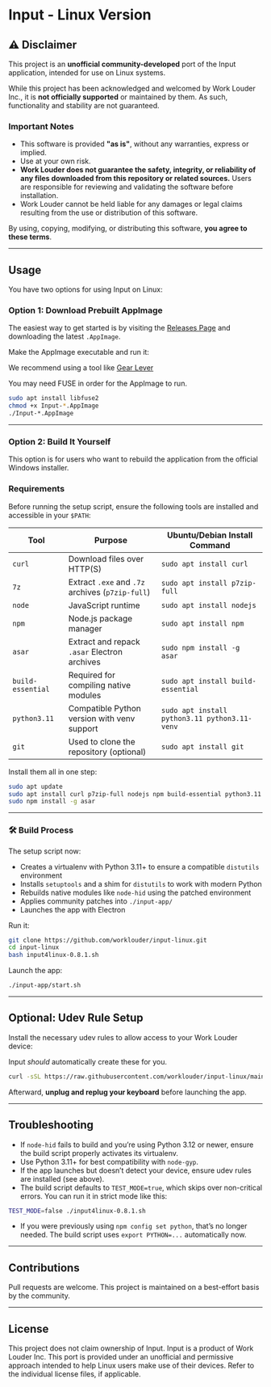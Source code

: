 # Input - Linux Version

## ⚠️ Disclaimer

This project is an **unofficial community-developed** port of the Input application, intended for use on Linux systems.

While this project has been acknowledged and welcomed by Work Louder Inc., it is **not officially supported** or maintained by them. As such, functionality and stability are not guaranteed.

### Important Notes

- This software is provided **"as is"**, without any warranties, express or implied.
- Use at your own risk.
- **Work Louder does not guarantee the safety, integrity, or reliability of any files downloaded from this repository or related sources.** Users are responsible for reviewing and validating the software before installation.
- Work Louder cannot be held liable for any damages or legal claims resulting from the use or distribution of this software.

By using, copying, modifying, or distributing this software, **you agree to these terms**.

---

## Usage

You have two options for using Input on Linux:

### Option 1: Download Prebuilt AppImage

The easiest way to get started is by visiting the [Releases Page](https://github.com/worklouder/input-linux/releases) and downloading the latest `.AppImage`.

Make the AppImage executable and run it:

We recommend using a tool like [Gear Lever](https://flathub.org/apps/it.mijorus.gearlever)

You may need FUSE in order for the AppImage to run.

```bash
sudo apt install libfuse2
chmod +x Input-*.AppImage
./Input-*.AppImage
```

---

### Option 2: Build It Yourself

This option is for users who want to rebuild the application from the official Windows installer.

### Requirements

Before running the setup script, ensure the following tools are installed and accessible in your `$PATH`:

| Tool             | Purpose                                         | Ubuntu/Debian Install Command                         |
|------------------|--------------------------------------------------|--------------------------------------------------------|
| `curl`           | Download files over HTTP(S)                      | `sudo apt install curl`                               |
| `7z`             | Extract `.exe` and `.7z` archives (`p7zip-full`) | `sudo apt install p7zip-full`                         |
| `node`           | JavaScript runtime                               | `sudo apt install nodejs`                             |
| `npm`            | Node.js package manager                          | `sudo apt install npm`                                |
| `asar`           | Extract and repack `.asar` Electron archives     | `sudo npm install -g asar`                            |
| `build-essential`| Required for compiling native modules            | `sudo apt install build-essential`                    |
| `python3.11`     | Compatible Python version with venv support      | `sudo apt install python3.11 python3.11-venv`         |
| `git`            | Used to clone the repository (optional)          | `sudo apt install git`                                |

Install them all in one step:

```bash
sudo apt update
sudo apt install curl p7zip-full nodejs npm build-essential python3.11 python3.11-venv git
sudo npm install -g asar
```

---

### 🛠️ Build Process

The setup script now:

- Creates a virtualenv with Python 3.11+ to ensure a compatible `distutils` environment
- Installs `setuptools` and a shim for `distutils` to work with modern Python
- Rebuilds native modules like `node-hid` using the patched environment
- Applies community patches into `./input-app/`
- Launches the app with Electron

Run it:

```bash
git clone https://github.com/worklouder/input-linux.git
cd input-linux
bash input4linux-0.8.1.sh
```

Launch the app:

```bash
./input-app/start.sh
```

---

## Optional: Udev Rule Setup

Install the necessary udev rules to allow access to your Work Louder device:

Input *should* automatically create these for you.

```bash
curl -sSL https://raw.githubusercontent.com/worklouder/input-linux/main/patch/dist-electron/scripts/install-udev-worklouder.sh | sudo bash
```

Afterward, **unplug and replug your keyboard** before launching the app.

---

## Troubleshooting

- If `node-hid` fails to build and you’re using Python 3.12 or newer, ensure the build script properly activates its virtualenv.
- Use Python 3.11+ for best compatibility with `node-gyp`.
- If the app launches but doesn’t detect your device, ensure udev rules are installed (see above).
- The build script defaults to `TEST_MODE=true`, which skips over non-critical errors. You can run it in strict mode like this:

```bash
TEST_MODE=false ./input4linux-0.8.1.sh
```

- If you were previously using `npm config set python`, that’s no longer needed. The build script uses `export PYTHON=...` automatically now.

---

## Contributions

Pull requests are welcome. This project is maintained on a best-effort basis by the community.

---

## License

This project does not claim ownership of Input. Input is a product of Work Louder Inc. This port is provided under an unofficial and permissive approach intended to help Linux users make use of their devices. Refer to the individual license files, if applicable.
